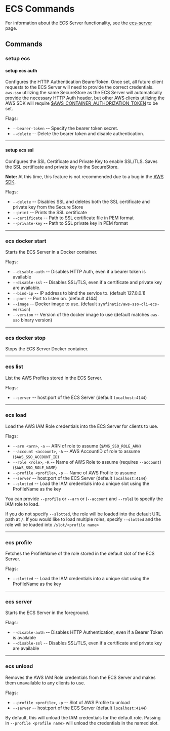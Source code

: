# ECS Commands

For information about the ECS Server functionality, see the [ecs-server](ecs-server.md) page.

## Commands

### setup ecs

#### setup ecs auth

Configures the HTTP Authentication BearerToken.  Once set, all future client
requests to the ECS Server will need to provide the correct credentials.  
`aws-sso` utilizing the same SecureStore as the ECS Server will automatically
provide the necessary HTTP Auth header, but other AWS clients utilizing the
AWS SDK will require [$AWS_CONTAINER_AUTHORIZATION_TOKEN](
https://docs.aws.amazon.com/sdkref/latest/guide/feature-container-credentials.html) to be set.

Flags:

 * `--bearer-token` -- Specify the bearer token secret.
 * `--delete` -- Delete the bearer token and disable authentication.

---

#### setup ecs ssl

 Configures the SSL Certificate and Private Key to enable SSL/TLS.  Saves the
 SSL certificate and private key to the SecureStore.

 **Note:** At this time, this feature is not recommended due to a bug
 in the [AWS SDK](https://github.com/boto/boto3/issues/4188).

 Flags:

  * `--delete` -- Disables SSL and deletes both the SSL certificate and private key from the Secure Store
  * `--print` -- Prints the SSL certificate
  * `--certificate` -- Path to SSL certificate file in PEM format
  * `--private-key` -- Path to SSL private key in PEM format

---

### ecs docker start

Starts the ECS Server in a Docker container.

Flags:

  * `--disable-auth` -- Disables HTTP Auth, even if a bearer token is available
  * `--disable-ssl` -- Disables SSL/TLS, even if a certificate and private key are available.
  * `--bind-ip` -- IP address to bind the service to.  (default 127.0.0.1)
  * `--port` -- Port to listen on.  (default 4144)
  * `--image` -- Docker image to use.  (default `synfinatic/aws-sso-cli-ecs-version`)
  * `--version` -- Version of the docker image to use (default matches `aws-sso` binary version)

---

### ecs docker stop

Stops the ECS Server Docker container.

---

### ecs list

List the AWS Profiles stored in the ECS Server.

Flags:

 * `--server` -- host:port of the ECS Server (default `localhost:4144`)

---

### ecs load

Load the AWS IAM Role credentials into the ECS Server for clients to use.

Flags:

 * `--arn <arn>`, `-a` -- ARN of role to assume (`$AWS_SSO_ROLE_ARN`)
 * `--account <account>`, `-A` -- AWS AccountID of role to assume (`$AWS_SSO_ACCOUNT_ID`)
 * `--role <role>`, `-R` -- Name of AWS Role to assume (requires `--account`) (`$AWS_SSO_ROLE_NAME`)
 * `--profile <profile>`, `-p` -- Name of AWS Profile to assume
 * `--server` -- host:port of the ECS Server (default `localhost:4144`)
 * `--slotted` -- Load the IAM credentials into a unique slot using the ProfileName as the key

You can provide `--profile` or `--arn` or (`--account` and `--role`) to specify the IAM role to load.

If you do not specify `--slotted`, the role will be loaded into the default URL path at `/`.  If you
would like to load multiple roles, specify `--slotted` and the role will be loaded into `/slot/<profile name>`

---

### ecs profile

Fetches the ProfileName of the role stored in the default slot of the ECS Server.

Flags:

 * `--slotted` -- Load the IAM credentials into a unique slot using the ProfileName as the key

---

### ecs server

Starts the ECS Server in the foreground.

Flags:

 * `--disable-auth` -- Disables HTTP Authentication, even if a Bearer Token is available
 * `--disable-ssl` -- Disables SSL/TLS, even if a certificate and private key are available

---

### ecs unload

Removes the AWS IAM Role credentials from the ECS Server and makes them unavailable to any clients to use.

Flags:

 * `--profile <profile>`, `-p` -- Slot of AWS Profile to unload
 * `--server` -- host:port of the ECS Server (default `localhost:4144`)

By default, this will unload the IAM credentials for the default role.  Passing in
`--profile <profile name>` will unload the credentials in the named slot.